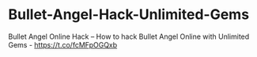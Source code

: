 # Bullet-Angel-Hack-Unlimited-Gems
Bullet Angel Online Hack – How to hack Bullet Angel Online with Unlimited Gems - https://t.co/fcMFpOGQxb
